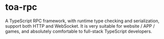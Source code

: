 # toa-rpc
A TypeScript RPC framework, with runtime type checking and serialization, support both HTTP and WebSocket. It is very suitable for website / APP / games, and absolutely comfortable to full-stack TypeScript developers.
